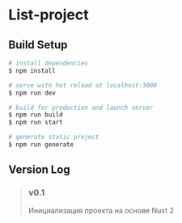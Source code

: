 # List-project

## Build Setup

```bash
# install dependencies
$ npm install

# serve with hot reload at localhost:3000
$ npm run dev

# build for production and launch server
$ npm run build
$ npm run start

# generate static project
$ npm run generate
```
## Version Log
> ### v0.1
> Инициализация проекта на основе Nuxt 2
